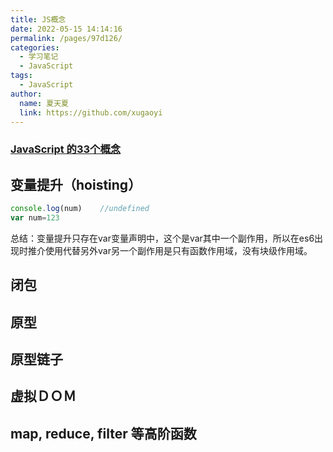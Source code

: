 ```yaml
---
title: JS概念
date: 2022-05-15 14:14:16
permalink: /pages/97d126/
categories:
  - 学习笔记
  - JavaScript
tags:
  - JavaScript
author: 
  name: 夏天夏
  link: https://github.com/xugaoyi
---
```

### [ JavaScript 的33个概念](https://github.com/stephentian/33-js-concepts#%E7%9B%AE%E5%BD%95)
## 变量提升（hoisting）
```javascript
console.log(num)	//undefined
var num=123
```
总结：变量提升只存在var变量声明中，这个是var其中一个副作用，所以在es6出现时推介使用代替另外var另一个副作用是只有函数作用域，没有块级作用域。

## 闭包
## 原型
## 原型链子
## 虚拟ＤＯＭ
## map, reduce, filter 等高阶函数

